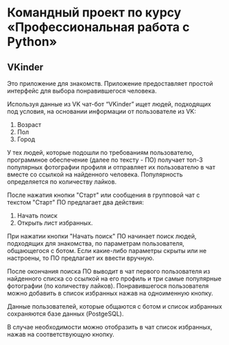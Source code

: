 # Командный проект по курсу «Профессиональная работа с Python»

## VKinder

Это приложение для знакомств. Приложение предоставляет простой интерфейс для выбора понравившегося человека.

Используя данные из VK чат-бот “VKinder” ищет людей, подходящих под условия, на основании информации от пользователе из VK:

1. Возраст
2. Пол
3. Город

У тех людей, которые подошли по требованиям пользователю, программное обеспечение (далее по тексту - ПО) получает топ-3 популярных фотографии профиля и отправляет их пользователю в чат вместе со ссылкой на найденного человека. Популярность определяется по количеству лайков.

После нажатия кнопки "Старт" или сообщения в групповой чат с текстом "Старт" ПО предлагает два действия:

1. Начать поиск
2. Открыть лист избранных.

При нажатии кнопки "Начать поиск" ПО начинает поиск людей, подходящих для знакомства, по параметрам пользователя, общающегося с ботом.
Если какие-либо параметры скрыты или не настроены, то ПО предлагает их ввести вручную.

После окончания поиска ПО выводит в чат первого пользователя из найденного списка со ссылкой на его профиль и три самые популярные фотографии (по количеству лайков).
Понравившегося пользователя можно добавить в список избранных нажав на одноименную кнопку.

Данные пользователей, которые общаются с ботом и список избранных сохраняются базе данных (PostgeSQL).

В случае необходимости можно отобразить в чат список избранных, нажав на соответствующую кнопку.


